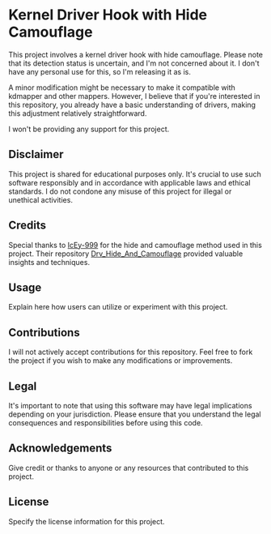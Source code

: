 # Kernel Driver Hook with Hide Camouflage

This project involves a kernel driver hook with hide camouflage. Please note that its detection status is uncertain, and I'm not concerned about it. I don't have any personal use for this, so I'm releasing it as is.

A minor modification might be necessary to make it compatible with kdmapper and other mappers. However, I believe that if you're interested in this repository, you already have a basic understanding of drivers, making this adjustment relatively straightforward.

I won't be providing any support for this project.

## Disclaimer

This project is shared for educational purposes only. It's crucial to use such software responsibly and in accordance with applicable laws and ethical standards. I do not condone any misuse of this project for illegal or unethical activities.

## Credits

Special thanks to [IcEy-999](https://github.com/IcEy-999) for the hide and camouflage method used in this project. Their repository [Drv_Hide_And_Camouflage](https://github.com/IcEy-999/Drv_Hide_And_Camouflage) provided valuable insights and techniques.

## Usage

Explain here how users can utilize or experiment with this project.

## Contributions

I will not actively accept contributions for this repository. Feel free to fork the project if you wish to make any modifications or improvements.

## Legal

It's important to note that using this software may have legal implications depending on your jurisdiction. Please ensure that you understand the legal consequences and responsibilities before using this code.

## Acknowledgements

Give credit or thanks to anyone or any resources that contributed to this project.

## License

Specify the license information for this project.
